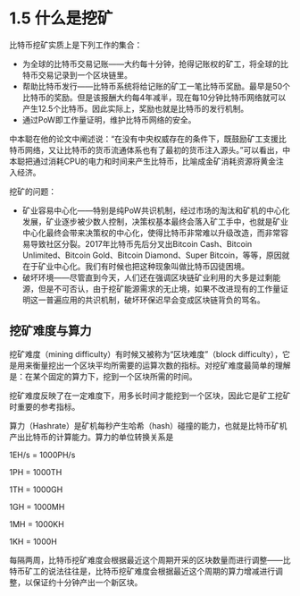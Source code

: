# 1.5 什么是挖矿

比特币挖矿实质上是下列工作的集合：

* 为全球的比特币交易记账——大约每十分钟，抢得记账权的矿工，将全球的比特币交易记录到一个区块链里。
* 帮助比特币发行——比特币系统将给记账的矿工一笔比特币奖励。最早是50个比特币的奖励。但是该报酬大约每4年减半，现在每10分钟比特币网络就可以产生12.5个比特币。因此实际上，奖励也就是比特币的发行机制。
* 通过PoW即工作量证明，维护比特币网络的安全。

中本聪在他的论文中阐述说：“在没有中央权威存在的条件下，既鼓励矿工支援比特币网络，又让比特币的货币流通体系也有了最初的货币注入源头。”可以看出，中本聪把通过消耗CPU的电力和时间来产生比特币，比喻成金矿消耗资源将黄金注入经济。

挖矿的问题：

* 矿业容易中心化——特别是纯PoW共识机制，经过市场的淘汰和矿机的中心化发展，矿业逐步被少数人控制，决策权基本最终会落入矿工手中，也就是矿业中心化最终会带来决策权的中心化，使得比特币非常难以升级改造，而非常容易导致社区分裂。2017年比特币先后分叉出Bitcoin Cash、Bitcoin Unlimited、Bitcoin Gold、Bitcoin Diamond、Super Bitcoin，等等，原因就在于矿业中心化。我们有时候也把这种现象叫做比特币囚徒困境。
* 破坏环境——尽管直到今天，人们还在强调区块链矿业利用的大多是过剩能源，但是不可否认，由于挖矿能源需求的无止境，如果不改进现有的工作量证明这一普遍应用的共识机制，破坏环保迟早会变成区块链背负的骂名。

## 挖矿难度与算力

挖矿难度（mining difficulty）有时候又被称为“区块难度”（block difficulty），它是用来衡量挖出一个区块平均所需要的运算次数的指标。对挖矿难度最简单的理解是：在某个固定的算力下，挖到一个区块所需的时间。

挖矿难度反映了在一定难度下，用多长时间才能挖到一个区块，因此它是矿工挖矿时重要的参考指标。

算力（Hashrate）是矿机每秒产生哈希（hash）碰撞的能力，也就是比特币矿机产出比特币的计算能力。算力的单位转换关系是

1EH/s = 1000PH/s

1PH = 1000TH

1TH = 1000GH

1GH = 1000MH

1MH = 1000KH

1KH = 1000H

每隔两周，比特币挖矿难度会根据最近这个周期开采的区块数量而进行调整——比特币矿工的说法往往是，比特币挖矿难度会根据最近这个周期的算力增减进行调整，以保证约十分钟产出一个新区块。

